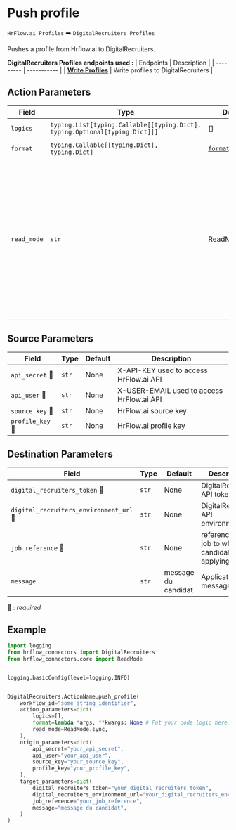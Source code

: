 
# Push profile

`HrFlow.ai Profiles` :arrow_right: `DigitalRecruiters Profiles`

Pushes a profile from Hrflow.ai to DigitalRecruiters.

**DigitalRecruiters Profiles endpoints used :**
| Endpoints | Description |
| --------- | ----------- |
| [**Write Profiles**]({digital_recruiters_environment_url}/api/candidate/apply/{token}) | Write profiles to DigitalRecruiters |

## Action Parameters

| Field | Type | Default | Description |
| ----- | ---- | ------- | ----------- |
| `logics`  | `typing.List[typing.Callable[[typing.Dict], typing.Optional[typing.Dict]]]` | [] | List of logic functions |
| `format`  | `typing.Callable[[typing.Dict], typing.Dict]` | [`format_profile`](../connector.py#L162) | Formatting function |
| `read_mode`  | `str` | ReadMode.sync | If 'incremental' then `read_from` of the last run is given to Origin Warehouse during read. **The actual behavior depends on implementation of read**. In 'sync' mode `read_from` is neither fetched nor given to Origin Warehouse during read. |

## Source Parameters

| Field | Type | Default | Description |
| ----- | ---- | ------- | ----------- |
| `api_secret` :red_circle: | `str` | None | X-API-KEY used to access HrFlow.ai API |
| `api_user` :red_circle: | `str` | None | X-USER-EMAIL used to access HrFlow.ai API |
| `source_key` :red_circle: | `str` | None | HrFlow.ai source key |
| `profile_key` :red_circle: | `str` | None | HrFlow.ai profile key |

## Destination Parameters

| Field | Type | Default | Description |
| ----- | ---- | ------- | ----------- |
| `digital_recruiters_token` :red_circle: | `str` | None | DigitalRecruiters API token. |
| `digital_recruiters_environment_url` :red_circle: | `str` | None | DigitalRecruiters API environment url. |
| `job_reference` :red_circle: | `str` | None | reference of the job to which the candidate is applying. |
| `message`  | `str` | message du candidat | Application message. |

:red_circle: : *required*

## Example

```python
import logging
from hrflow_connectors import DigitalRecruiters
from hrflow_connectors.core import ReadMode


logging.basicConfig(level=logging.INFO)


DigitalRecruiters.ActionName.push_profile(
    workflow_id="some_string_identifier",
    action_parameters=dict(
        logics=[],
        format=lambda *args, **kwargs: None # Put your code logic here,
        read_mode=ReadMode.sync,
    ),
    origin_parameters=dict(
        api_secret="your_api_secret",
        api_user="your_api_user",
        source_key="your_source_key",
        profile_key="your_profile_key",
    ),
    target_parameters=dict(
        digital_recruiters_token="your_digital_recruiters_token",
        digital_recruiters_environment_url="your_digital_recruiters_environment_url",
        job_reference="your_job_reference",
        message="message du candidat",
    )
)
```

